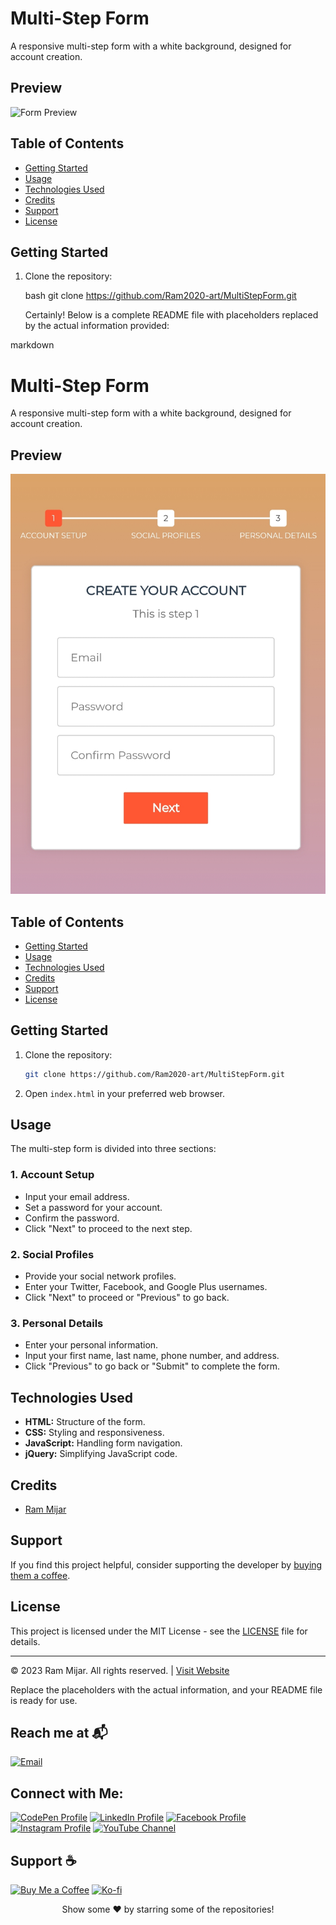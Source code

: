 # Multi-Step Form

A responsive multi-step form with a white background, designed for account creation.

## Preview

<img src="https://github.com/Ram2020-art/MultiStepForm/raw/main/IMG_20231223_000910_resized.jpg" alt="Form Preview" width="300">





## Table of Contents

- [Getting Started](#getting-started)
- [Usage](#usage)
- [Technologies Used](#technologies-used)
- [Credits](#credits)
- [Support](#support)
- [License](#license)

## Getting Started

1. Clone the repository:

   bash
   git clone https://github.com/Ram2020-art/MultiStepForm.git

   Certainly! Below is a complete README file with placeholders replaced by the actual information provided:

markdown
# Multi-Step Form

A responsive multi-step form with a white background, designed for account creation.

## Preview

![Form Preview](https://github.com/Ram2020-art/MultiStepForm/raw/main/IMG_20231223_000910.jpg)

## Table of Contents

- [Getting Started](#getting-started)
- [Usage](#usage)
- [Technologies Used](#technologies-used)
- [Credits](#credits)
- [Support](#support)
- [License](#license)

## Getting Started

1. Clone the repository:

   ```bash
   git clone https://github.com/Ram2020-art/MultiStepForm.git
   ```

2. Open `index.html` in your preferred web browser.

## Usage

The multi-step form is divided into three sections:

### 1. Account Setup

- Input your email address.
- Set a password for your account.
- Confirm the password.
- Click "Next" to proceed to the next step.

### 2. Social Profiles

- Provide your social network profiles.
- Enter your Twitter, Facebook, and Google Plus usernames.
- Click "Next" to proceed or "Previous" to go back.

### 3. Personal Details

- Enter your personal information.
- Input your first name, last name, phone number, and address.
- Click "Previous" to go back or "Submit" to complete the form.

## Technologies Used

- **HTML:** Structure of the form.
- **CSS:** Styling and responsiveness.
- **JavaScript:** Handling form navigation.
- **jQuery:** Simplifying JavaScript code.

## Credits

- [Ram Mijar](https://www.rammijar.com.np/)

## Support

If you find this project helpful, consider supporting the developer by [buying them a coffee](https://www.buymeacoffee.com/ramijar2020).

## License

This project is licensed under the MIT License - see the [LICENSE](LICENSE) file for details.

---

&copy; 2023 Ram Mijar. All rights reserved. | [Visit Website](https://www.rammijar.com.np/)


Replace the placeholders with the actual information, and your README file is ready for use.


## Reach me at 📬
[![Email](https://img.shields.io/badge/-📬%20Email-%230077B5?style=flat&logo=gmail&logoColor=white)](mailto:admin@rammijar.com.np)



## Connect with Me:
[![CodePen Profile](https://img.shields.io/badge/CodePen-Profile-blue)](https://codepen.io/ram-mijar)
[![LinkedIn Profile](https://img.shields.io/badge/LinkedIn-Profile-blue)](https://www.linkedin.com/in/ramijar2020)
[![Facebook Profile](https://img.shields.io/badge/Facebook-Profile-blue)](https://www.facebook.com/ram.mijar.165?mibextid=zbwkwl)
[![Instagram Profile](https://img.shields.io/badge/Instagram-Profile-blue)](https://instagram.com/ramijar2020?igshid=ogq5zdc2odk2za==)
[![YouTube Channel](https://img.shields.io/badge/YouTube-Channel-red)](https://youtube.com/@ramijar2020?si=yFtvYjcac-KonrnH)

## Support ☕
[![Buy Me a Coffee](https://img.shields.io/badge/-☕%20Buy%20Me%20a%20Coffee-orange)](https://www.buymeacoffee.com/ramijar2020)
[![Ko-fi](https://img.shields.io/badge/-☕%20Ko--fi-brightgreen)](https://ko-fi.com/rammijar)

<div align="center">
   Show some ❤️ by starring some of the repositories!
</div>
